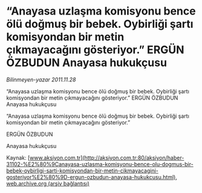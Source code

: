 # “Anayasa uzlaşma komisyonu bence ölü doğmuş bir bebek. Oybirliği şartı komisyondan bir metin çıkmayacağını gösteriyor.” ERGÜN ÖZBUDUN Anayasa hukukçusu

*Bilinmeyen-yazar 2011.11.28*

<font class="agenda2NewsSpot">
 “Anayasa uzlaşma komisyonu bence ölü doğmuş bir bebek. Oybirliği şartı komisyondan bir metin çıkmayacağını gösteriyor.”
ERGÜN ÖZBUDUN
Anayasa hukukçusu
</font>
<font class="newsDetail">
 <p>
  “Anayasa uzlaşma komisyonu bence ölü doğmuş bir bebek. Oybirliği şartı komisyondan bir metin çıkmayacağını gösteriyor.”
 </p>
 <p>
  ERGÜN ÖZBUDUN
 </p>
 <p>
  Anayasa hukukçusu
 </p>
</font>

Kaynak: [www.aksiyon.com.tr](http://aksiyon.com.tr:80/aksiyon/haber-31102-%E2%80%9Canayasa-uzlasma-komisyonu-bence-olu-dogmus-bir-bebek-oybirligi-sarti-komisyondan-bir-metin-cikmayacagini-gosteriyor%E2%80%9D-ergun-ozbudun-anayasa-hukukcusu.html), [web.archive.org (arşiv bağlantısı)](http://web.archive.org/web/20111210070424/http://aksiyon.com.tr:80/aksiyon/haber-31102-%E2%80%9Canayasa-uzlasma-komisyonu-bence-olu-dogmus-bir-bebek-oybirligi-sarti-komisyondan-bir-metin-cikmayacagini-gosteriyor%E2%80%9D-ergun-ozbudun-anayasa-hukukcusu.html)
